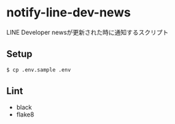 # notify-line-dev-news
LINE Developer newsが更新された時に通知するスクリプト

## Setup
```bash
$ cp .env.sample .env
```

## Lint
- black
- flake8

